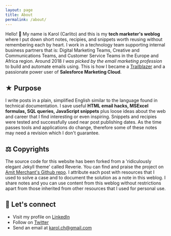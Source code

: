 ```yaml
---
layout: page
title: About
permalink: /about/
---
```


Hello! 👋 My name is Karol (Carlito) and this is my **tech marketer's weblog** where I put down short notes, recipies, and snippets worth reusing without remembering each by heart. I work in a technology team supporting internal business partners that is: Digital Marketing Teams, Creative and Communications Teams, and Customer Service Teams in the Europe and Africa region. Around 2018 *I was picked by the email marketing profession* to build and automate emails using. This is how I became a [Trailblazer](https://trailblazer.me/id/kcholewa) and a passionate power user of **Salesforce Marketing Cloud**.


## ★ Purpose 

I write posts in a plain, simplified English similar to the language found in technical documentation. I save useful **HTML email hacks, MSExcel formulas, SQL queries, JavaScript snippets**  plus loose ideas about the web and career that I find interesting or even inspiring. Snippets and recipies were tested and successfully used near post publishing dates. As the time passes tools and applications do change, therefore some of these notes may need a revision which I don't guarantee.

<!--
## ⚙ Toolset

### Blog Posts

- Visual Studio Code (Markdown + Terminal)
- GitHub project/pages
- Windows OS

### Technical Marketer Work
- Windows OS
- Content Builder
- 


### Hobby Projects

-->

## ⚖ Copyrights 

The source code for this website has been forked from a 'ridiculously elegant Jekyll theme' called Reverie. You can find and praise the project on [Amit Merchant's Github repo](https://github.com/amitmerchant1990/reverie).
I attribute each post with resources that I used to solve a case and to document the solution as a note in this weblog.
I share notes and you can use content from this weblog without restrictions apart from those inherited from other resources that I used for personal use.

## 🔗 Let's connect 
* Visit my profile on [LinkedIn](https://www.linkedin.com/in/karolcholewa/)
* Follow on [Twitter](https://twitter.com/karolcholewa)
* Send an email at karol.ch@gmail.com